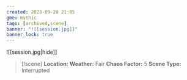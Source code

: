 ```yaml
---
created: 2023-09-20 21:05
gme: mythic
tags: [archived,scene]
banner: "![[session.jpg]]"
banner_lock: true
---
```

![[session.jpg|hide]]
> [!scene] 
> **Location:** 
> **Weather:** Fair
> **Chaos Factor:** 5
> **Scene Type:** Interrupted